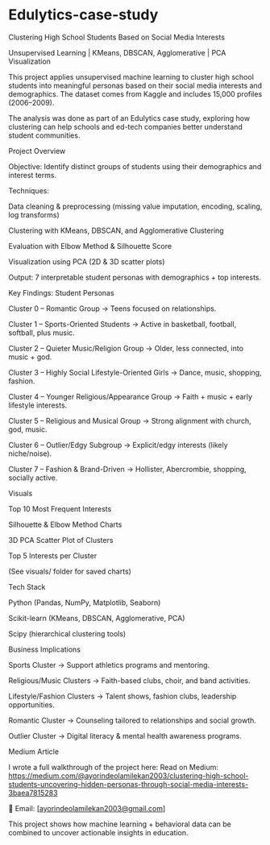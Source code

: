 # Edulytics-case-study
Clustering High School Students Based on Social Media Interests

Unsupervised Learning | KMeans, DBSCAN, Agglomerative | PCA Visualization

This project applies unsupervised machine learning to cluster high school students into meaningful personas based on their social media interests and demographics. The dataset comes from Kaggle
 and includes 15,000 profiles (2006–2009).

The analysis was done as part of an Edulytics case study, exploring how clustering can help schools and ed-tech companies better understand student communities.

Project Overview

Objective: Identify distinct groups of students using their demographics and interest terms.

Techniques:

Data cleaning & preprocessing (missing value imputation, encoding, scaling, log transforms)

Clustering with KMeans, DBSCAN, and Agglomerative Clustering

Evaluation with Elbow Method & Silhouette Score

Visualization using PCA (2D & 3D scatter plots)

Output: 7 interpretable student personas with demographics + top interests.

Key Findings: Student Personas

Cluster 0 – Romantic Group → Teens focused on relationships.

Cluster 1 – Sports-Oriented Students → Active in basketball, football, softball, plus music.

Cluster 2 – Quieter Music/Religion Group → Older, less connected, into music + god.

Cluster 3 – Highly Social Lifestyle-Oriented Girls → Dance, music, shopping, fashion.

Cluster 4 – Younger Religious/Appearance Group → Faith + music + early lifestyle interests.

Cluster 5 – Religious and Musical Group → Strong alignment with church, god, music.

Cluster 6 – Outlier/Edgy Subgroup → Explicit/edgy interests (likely niche/noise).

Cluster 7 – Fashion & Brand-Driven → Hollister, Abercrombie, shopping, socially active.

Visuals

Top 10 Most Frequent Interests

Silhouette & Elbow Method Charts

3D PCA Scatter Plot of Clusters

Top 5 Interests per Cluster

(See visuals/ folder for saved charts)

Tech Stack

Python (Pandas, NumPy, Matplotlib, Seaborn)

Scikit-learn (KMeans, DBSCAN, Agglomerative, PCA)

Scipy (hierarchical clustering tools)


Business Implications

Sports Cluster → Support athletics programs and mentoring.

Religious/Music Clusters → Faith-based clubs, choir, and band activities.

Lifestyle/Fashion Clusters → Talent shows, fashion clubs, leadership opportunities.

Romantic Cluster → Counseling tailored to relationships and social growth.

Outlier Cluster → Digital literacy & mental health awareness programs.

Medium Article

I wrote a full walkthrough of the project here:
Read on Medium: https://medium.com/@ayorindeolamilekan2003/clustering-high-school-students-uncovering-hidden-personas-through-social-media-interests-3baea7815283

📧 Email: [ayorindeolamilekan2003@gmail.com]

 This project shows how machine learning + behavioral data can be combined to uncover actionable insights in education.
